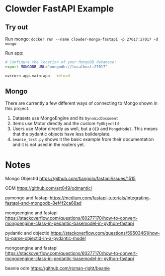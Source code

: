 # Clowder FastAPI Example

## Try out
Run mongo: `docker run --name clowder-mongo-fastapi -p 27017:27017 -d mongo`

Run app:
```bash
# Configure the location of your MongoDB database:
export MONGODB_URL="mongodb://localhost:27017"

uvicorn app.main:app --reload
```

## Mongo

There are currently a few different ways of connecting to Mongo shown in this project.

1. Datasets use MongoEngine and its `DynamicDocument`
2. Items use Motor directly and the custom `PyObjectId`
3. Users use Motor directly as well, but a `OID` and `MongoModel`. This means that the pydantic objects have less boilderplate.
4. `beanie_test.py` shows it the basic example from their documentation and it is not used in the routers yet.

# Notes

Mongo ObjectId
https://github.com/tiangolo/fastapi/issues/1515

ODM
https://github.com/art049/odmantic/

pymongo and fastapi
https://medium.com/fastapi-tutorials/integrating-fastapi-and-mongodb-8ef4f2ca68ad

mongoengine and fastapi
https://stackoverflow.com/questions/60277170/how-to-convert-mongoengine-class-in-pedantic-basemodel-in-python-fastapi

pydantic and objectid
https://stackoverflow.com/questions/59503461/how-to-parse-objectid-in-a-pydantic-model

mongoengine and fastapi
https://stackoverflow.com/questions/60277170/how-to-convert-mongoengine-class-in-pedantic-basemodel-in-python-fastapi

beanie odm
https://github.com/roman-right/beanie

